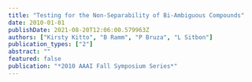 ```yaml
---
title: "Testing for the Non-Separability of Bi-Ambiguous Compounds"
date: 2010-01-01
publishDate: 2021-08-20T12:06:00.579963Z
authors: ["Kirsty Kitto", "B Ramm", "P Bruza", "L Sitbon"]
publication_types: ["2"]
abstract: ""
featured: false
publication: "*2010 AAAI Fall Symposium Series*"
---
```



